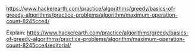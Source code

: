 https://www.hackerearth.com/practice/algorithms/greedy/basics-of-greedy-algorithms/practice-problems/algorithm/maximum-operation-count-8245cce4/

Explain:
https://www.hackerearth.com/practice/algorithms/greedy/basics-of-greedy-algorithms/practice-problems/algorithm/maximum-operation-count-8245cce4/editorial/
